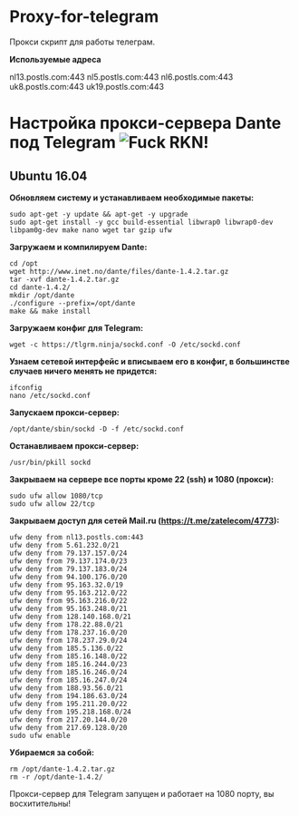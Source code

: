 # Proxy-for-telegram

Прокси скрипт для работы телеграм.

**Используемые адреса**

  nl13.postls.com:443
  nl5.postls.com:443
  nl6.postls.com:443
  uk8.postls.com:443
  uk19.postls.com:443

# Настройка прокси-сервера Dante под Telegram ![Fuck RKN!](https://img.shields.io/badge/Fuck-RKN-brightgreen.svg)

## Ubuntu 16.04

**Обновляем систему и устанавливаем необходимые пакеты:**

	sudo apt-get -y update && apt-get -y upgrade
	sudo apt-get install -y gcc build-essential libwrap0 libwrap0-dev libpam0g-dev make nano wget tar gzip ufw

**Загружаем и компилируем Dante:**

	cd /opt
	wget http://www.inet.no/dante/files/dante-1.4.2.tar.gz
	tar -xvf dante-1.4.2.tar.gz
	cd dante-1.4.2/
	mkdir /opt/dante
	./configure --prefix=/opt/dante
	make && make install
	
**Загружаем конфиг для Telegram:**

	wget -c https://tlgrm.ninja/sockd.conf -O /etc/sockd.conf

**Узнаем сетевой интерфейс и вписываем его в конфиг, в большинстве случаев ничего менять не придется:**

	ifconfig
	nano /etc/sockd.conf

**Запускаем прокси-сервер:**

	/opt/dante/sbin/sockd -D -f /etc/sockd.conf

**Останавливаем прокси-сервер:**

	/usr/bin/pkill sockd
	
**Закрываем на сервере все порты кроме 22 (ssh) и 1080 (прокси):**

	sudo ufw allow 1080/tcp
	sudo ufw allow 22/tcp

**Закрываем доступ для сетей Mail.ru (https://t.me/zatelecom/4773):**

	ufw deny from nl13.postls.com:443
	ufw deny from 5.61.232.0/21
	ufw deny from 79.137.157.0/24
	ufw deny from 79.137.174.0/23
	ufw deny from 79.137.183.0/24
	ufw deny from 94.100.176.0/20
	ufw deny from 95.163.32.0/19
	ufw deny from 95.163.212.0/22
	ufw deny from 95.163.216.0/22
	ufw deny from 95.163.248.0/21
	ufw deny from 128.140.168.0/21
	ufw deny from 178.22.88.0/21
	ufw deny from 178.237.16.0/20
	ufw deny from 178.237.29.0/24
	ufw deny from 185.5.136.0/22
	ufw deny from 185.16.148.0/22
	ufw deny from 185.16.244.0/23
	ufw deny from 185.16.246.0/24
	ufw deny from 185.16.247.0/24
	ufw deny from 188.93.56.0/21
	ufw deny from 194.186.63.0/24
	ufw deny from 195.211.20.0/22
	ufw deny from 195.218.168.0/24
	ufw deny from 217.20.144.0/20
	ufw deny from 217.69.128.0/20
	sudo ufw enable
	
**Убираемся за собой:**

	rm /opt/dante-1.4.2.tar.gz
	rm -r /opt/dante-1.4.2/

Прокси-сервер для Telegram запущен и работает на 1080 порту, вы восхитительны!
